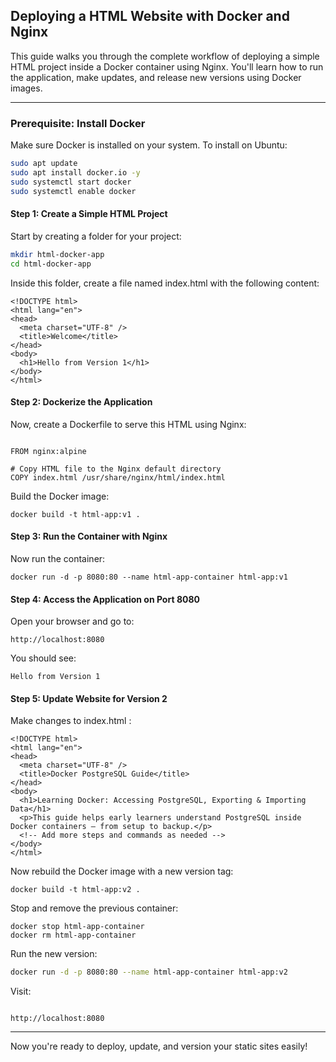 ## Deploying a HTML Website with Docker and Nginx

This guide walks you through the complete workflow of deploying a simple HTML project inside a Docker container using Nginx. You'll learn how to run the application, make updates, and release new versions using Docker images.

---

### Prerequisite: Install Docker

Make sure Docker is installed on your system. To install on Ubuntu:

```bash
sudo apt update
sudo apt install docker.io -y
sudo systemctl start docker
sudo systemctl enable docker
```


#### Step 1: Create a Simple HTML Project

Start by creating a folder for your project:

```bash
mkdir html-docker-app
cd html-docker-app

```

Inside this folder, create a file named index.html with the following content:
```
<!DOCTYPE html>
<html lang="en">
<head>
  <meta charset="UTF-8" />
  <title>Welcome</title>
</head>
<body>
  <h1>Hello from Version 1</h1>
</body>
</html>
```
#### Step 2: Dockerize the Application

Now, create a Dockerfile to serve this HTML using Nginx:

```# Use the official Nginx image

FROM nginx:alpine

# Copy HTML file to the Nginx default directory
COPY index.html /usr/share/nginx/html/index.html
```

Build the Docker image:
```
docker build -t html-app:v1 .
```

#### Step 3: Run the Container with Nginx
Now run the container:
```
docker run -d -p 8080:80 --name html-app-container html-app:v1
```
#### Step 4: Access the Application on Port 8080
Open your browser and go to:

```
http://localhost:8080
```
You should see:
```
Hello from Version 1
```
#### Step 5: Update Website for Version 2
Make changes to index.html :
```
<!DOCTYPE html>
<html lang="en">
<head>
  <meta charset="UTF-8" />
  <title>Docker PostgreSQL Guide</title>
</head>
<body>
  <h1>Learning Docker: Accessing PostgreSQL, Exporting & Importing Data</h1>
  <p>This guide helps early learners understand PostgreSQL inside Docker containers — from setup to backup.</p>
  <!-- Add more steps and commands as needed -->
</body>
</html>
```
Now rebuild the Docker image with a new version tag:
```
docker build -t html-app:v2 .
```
Stop and remove the previous container:
```
docker stop html-app-container
docker rm html-app-container
```
Run the new version:
```bash
docker run -d -p 8080:80 --name html-app-container html-app:v2
```

Visit:

```arduino

http://localhost:8080
```
---
Now you're ready to deploy, update, and version your static sites easily!
